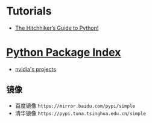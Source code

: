 # Tutorials

+ [The Hitchhiker’s Guide to Python!](https://docs.python-guide.org/)

# [Python Package Index](https://pypi.org/)

+ [nvidia's projects](https://pypi.org/user/nvidia/)

## 镜像

+ 百度镜像 `https://mirror.baidu.com/pypi/simple`
+ 清华镜像 `https://pypi.tuna.tsinghua.edu.cn/simple`

